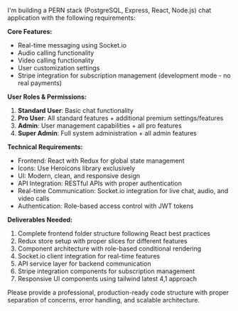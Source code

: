 I'm building a PERN stack (PostgreSQL, Express, React, Node.js) chat application with the following requirements:

**Core Features:**
- Real-time messaging using Socket.io
- Audio calling functionality
- Video calling functionality
- User customization settings
- Stripe integration for subscription management (development mode - no real payments)

**User Roles & Permissions:**
1. **Standard User**: Basic chat functionality
2. **Pro User**: All standard features + additional premium settings/features
3. **Admin**: User management capabilities + all pro features
4. **Super Admin**: Full system administration + all admin features

**Technical Requirements:**
- Frontend: React with Redux for global state management
- Icons: Use Heroicons library exclusively
- UI: Modern, clean, and responsive design
- API Integration: RESTful APIs with proper authentication
- Real-time Communication: Socket.io integration for live chat, audio, and video calls
- Authentication: Role-based access control with JWT tokens

**Deliverables Needed:**
1. Complete frontend folder structure following React best practices
2. Redux store setup with proper slices for different features
3. Component architecture with role-based conditional rendering
4. Socket.io client integration for real-time features
5. API service layer for backend communication
6. Stripe integration components for subscription management
7. Responsive UI components using tailwind latest 4,1  approach

Please provide a professional, production-ready code structure with proper separation of concerns, error handling, and scalable architecture. 